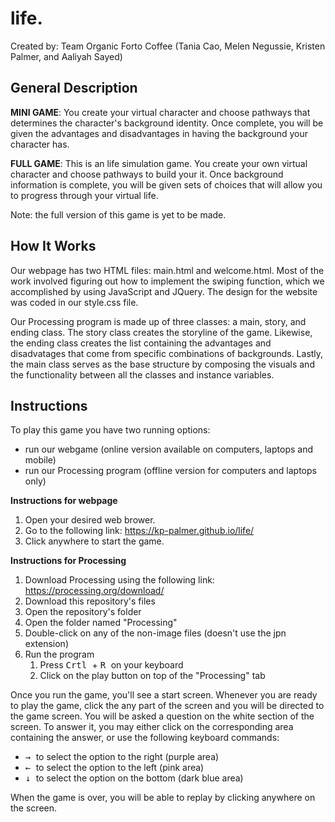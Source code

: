 # life.
Created by: Team Organic Forto Coffee (Tania Cao, Melen Negussie, Kristen Palmer, and Aaliyah Sayed)

## General Description
<b>MINI GAME</b>: You create your virtual character and choose pathways that determines the character's background identity. Once complete, you will be given the advantages and disadvantages in having the background your character has.

<b>FULL GAME</b>: This is an life simulation game. You create your own virtual character and choose pathways to build your it. Once background information is complete, you will be given sets of choices that will allow you to progress through your virtual life.

Note: the full version of this game is yet to be made.

## How It Works
Our webpage has two HTML files: main.html and welcome.html. Most of the work involved figuring out how to implement the swiping function, which we accomplished by using JavaScript and JQuery. The design for the website was coded in our style.css file.

Our Processing program is made up of three classes: a main, story, and ending class. The story class creates the storyline of the game. Likewise, the ending class creates the list containing the advantages and disadvatages that come from specific combinations of backgrounds. Lastly, the main class serves as the base structure by composing the visuals and the functionality between all the classes and instance variables.

## Instructions
To play this game you have two running options:
* run our webgame (online version available on computers, laptops and mobile)
* run our Processing program (offline version for computers and laptops only)

<b>Instructions for webpage</b>
1. Open your desired web brower.
2. Go to the following link: https://kp-palmer.github.io/life/
3. Click anywhere to start the game.

<b>Instructions for Processing</b>
1. Download Processing using the following link: https://processing.org/download/
2. Download this repository's files
3. Open the repository's folder
4. Open the folder named "Processing"
5. Double-click on any of the non-image files (doesn't use the jpn extension)
6. Run the program
    1. Press <kbd> Crtl </kbd> + <kbd> R </kbd> on your keyboard
    2. Click on the play button on top of the "Processing" tab

Once you run the game, you'll see a start screen. Whenever you are ready to play the game, click the any part of the screen and you will be directed to the game screen. You will be asked a question on the white section of the screen. To answer it, you may either click on the corresponding area containing the answer, or use the following keyboard commands:
* <kbd> → </kbd> to select the option to the right (purple area)
* <kbd> ← </kbd> to select the option to the left (pink area)
* <kbd> ↓ </kbd> to select the option on the bottom (dark blue area)

When the game is over, you will be able to replay by clicking anywhere on the screen.
